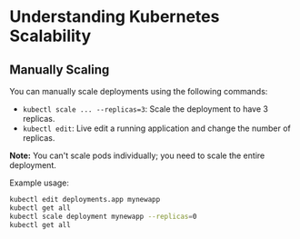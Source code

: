 # Understanding Kubernetes Scalability

## Manually Scaling

You can manually scale deployments using the following commands:

- `kubectl scale ... --replicas=3`: Scale the deployment to have 3 replicas.
- `kubectl edit`: Live edit a running application and change the number of replicas.

**Note:** You can't scale pods individually; you need to scale the entire deployment.

Example usage:

```bash
kubectl edit deployments.app mynewapp
kubectl get all
kubectl scale deployment mynewapp --replicas=0
kubectl get all

